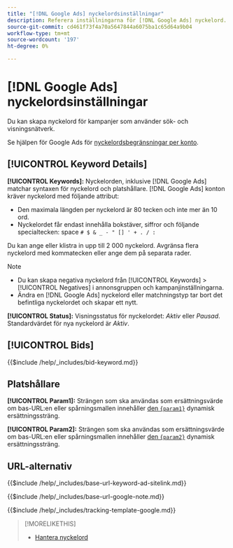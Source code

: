 ```yaml
---
title: "[!DNL Google Ads] nyckelordsinställningar"
description: Referera inställningarna för [!DNL Google Ads] nyckelord.
source-git-commit: cd461f73f4a70a5647844a6075ba1c65d64a9b04
workflow-type: tm+mt
source-wordcount: '197'
ht-degree: 0%

---
```


# [!DNL Google Ads] nyckelordsinställningar

Du kan skapa nyckelord för kampanjer som använder sök- och visningsnätverk.

Se hjälpen för Google Ads för [nyckelordsbegränsningar per konto](https://support.google.com/google-ads/answer/6372658).

## [!UICONTROL Keyword Details]

**[!UICONTROL Keywords]:** Nyckelorden, inklusive [!DNL Google Ads] matchar syntaxen för nyckelord och platshållare. [!DNL Google Ads] konton kräver nyckelord med följande attribut:

* Den maximala längden per nyckelord är 80 tecken och inte mer än 10 ord.
* Nyckelordet får endast innehålla bokstäver, siffror och följande specialtecken: space `# $ & _ - " [] ' + . / :`

Du kan ange eller klistra in upp till 2 000 nyckelord. Avgränsa flera nyckelord med kommatecken eller ange dem på separata rader.

>[!NOTE]
>
>* Du kan skapa negativa nyckelord från [!UICONTROL Keywords] > [!UICONTROL Negatives] i annonsgruppen och kampanjinställningarna.
>* Ändra en [!DNL Google Ads] nyckelord eller matchningstyp tar bort det befintliga nyckelordet och skapar ett nytt.


**[!UICONTROL Status]:** Visningsstatus för nyckelordet: *Aktiv* eller *Pausad*. Standardvärdet för nya nyckelord är *Aktiv*.

## [!UICONTROL Bids]

<!-- **[!UICONTROL Bid]:** -->

{{$include /help/_includes/bid-keyword.md}}

## Platshållare

**[!UICONTROL Param1]:** Strängen som ska användas som ersättningsvärde om bas-URL:en eller spårningsmallen innehåller [den `{param1}`](https://support.google.com/google-ads/answer/6305348) dynamisk ersättningssträng.

**[!UICONTROL Param2]:** Strängen som ska användas som ersättningsvärde om bas-URL:en eller spårningsmallen innehåller [den `{param2}`](https://support.google.com/google-ads/answer/6305348) dynamisk ersättningssträng.

## URL-alternativ

<!-- **[!UICONTROL Base URl]:** -->

{{$include /help/_includes/base-url-keyword-ad-sitelink.md}}

<!-- **[note for Base URL field]:** -->

{{$include /help/_includes/base-url-google-note.md}}

<!-- **[!UICONTROL Tracking Template]:** -->

{{$include /help/_includes/tracking-template-google.md}}

>[!MORELIKETHIS]
>
>* [Hantera nyckelord](/help/search-social-commerce/campaign-management/campaigns/keyword-manage.md)

